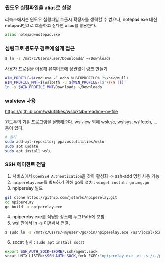 ### 윈도우 실행파일을 alias로 설정

리눅스에서는 윈도우 실행파일 호출시 확장자를 생략할 수 없으나, notepad.exe 대신 notepad만으로 호출하고 싶다면 alias를 활용한다.

```sh
alias notepad=notepad.exe
```

### 심링크로 윈도우 경로에 쉽게 접근

```sh
$ ln -s /mnt/c/Users/user/Downloads/ ~/Downloads
```

사용자 프로필을 이용해 유저이름에 상관없이 링크 만들기
```sh
WIN_PROFILE=$(cmd.exe /C echo %USERPROFILE% 2>/dev/null)
WIN_PROFILE_MNT=$(wslpath -u ${WIN_PROFILE/[$'\r\n']})
ln -s $WIN_PROFILE_MNT/Downloads ~/Downloads
```

### wslview 사용

https://github.com/wslutilities/wslu?tab=readme-ov-file

윈도우의 기본 프로그램을 실행해준다. wslview 외에 wslusc, wslsys, wslfetch, ... 등이 있다.

```sh
# 설치
sudo add-apt-repository ppa:wslutilities/wslu
sudo apt update
sudo apt install wslu
```

### SSH 에이전트 전달

1. 서비스에서 `OpenSSH Authentication`을 찾아 활성화 -> ssh-add 명령 사용 가능
2. `npiperelay.exe`를 빌드하기 위해 go를 설치 : `winget install golang.go`
3. npiperelay 빌드

```sh
git clone https://github.com/jstarks/npiperelay.git
cd npiperelay
go build -o npiperelay.exe
```

4. npiperelay.exe를 적당한 장소에 두고 Path에 포함.
5. wsl 안에서 ln -s 이용해서 연결.

```sh
$ sudo ln -s /mnt/c/Users/<myuser>/go/bin/npiperelay.exe /usr/local/bin/npiperelay.exe
```

6. socat 설치 : `sudo apt install socat`

```sh
export SSH_AUTH_SOCK=$HOME/.ssh/agent.sock
socat UNIX-LISTEN:$SSH_AUTH_SOCK,fork EXEC:"npiperelay.exe -ei -s //./pipe/openssh-ssh-agent",nofork &  
```
